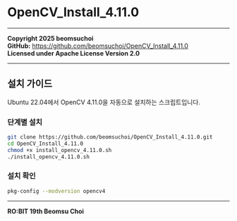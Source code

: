 # OpenCV_Install_4.11.0

---

**Copyright 2025 beomsuchoi**  
**GitHub:** https://github.com/beomsuchoi/OpenCV_Install_4.11.0  
**Licensed under Apache License Version 2.0**

---

## 설치 가이드

Ubuntu 22.04에서 OpenCV 4.11.0을 자동으로 설치하는 스크립트입니다.


### 단계별 설치
```bash
git clone https://github.com/beomsuchoi/OpenCV_Install_4.11.0.git
cd OpenCV_Install_4.11.0
chmod +x install_opencv_4.11.0.sh
./install_opencv_4.11.0.sh
```

### 설치 확인
```bash
pkg-config --modversion opencv4
```

---

**RO:BIT 19th Beomsu Choi**

